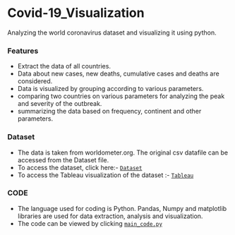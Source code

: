 # Covid-19_Visualization
Analyzing the world coronavirus dataset and visualizing it using python.

### Features
  - Extract the data of all countries.
  - Data about new cases, new deaths, cumulative cases and deaths are considered.
  - Data is visualized by grouping according to various parameters.
  - comparing two countries on various parameters for analyzing the peak and severity of the outbreak.
  - summarizing the data based on frequency, continent and other parameters.

### Dataset
  - The data is taken from worldometer.org. The original csv datafile can be accessed from the Dataset file.
  - To access the dataset, click here:- [`Dataset`](https://github.com/SalientPharaoh/Covid-19_Visualization/tree/main/Dataset)
  - To access the Tableau visualization of the dataset :- [`Tableau`](https://public.tableau.com/app/profile/sahil.khirwal/viz/WorldCoronavirus-19/Dashboard1)

### CODE
  - The language used for coding is Python. Pandas, Numpy and matplotlib libraries are used for data extraction, analysis and visualization.
  - The code can be viewed by clicking [`main_code.py`](https://github.com/SalientPharaoh/Covid-19_Visualization/blob/main/CODE/main_code.py)
